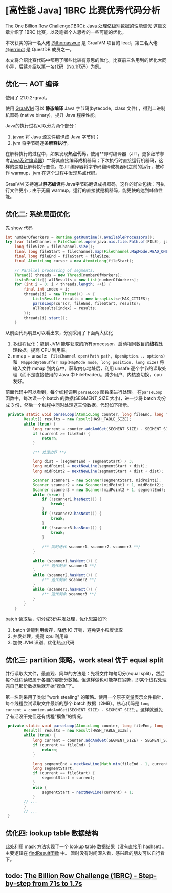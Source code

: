 # [高性能 Java] 1BRC 比赛优秀代码分析
[The One Billion Row Challenge(1BRC): Java 处理亿级别数据的性能调优] 这篇文章介绍了 1BRC 比赛，以及笔者个人思考的一些可能的优化。 

本次获奖的第一名大佬 [@thomaswue] 是 GraalVM 项目的 lead，第三名大佬 [@jerrinot] 是 QuestDB 成员之一。

本文将介绍比赛代码中都用了哪些比较有意思的优化。比赛前三名用到的优化大同小异，后续介绍以第一名代码（[No.1代码]）为例。

## 优化一: AOT 编译
使用了 21.0.2-graal。

使用 [GraalVM] 可以 **静态编译** Java 字节码(bytecode, .class 文件) ，得到二进制机器码 (native binary)，提升 Java 程序性能。

Java的执行过程可以分为两个部分：

1. javac 将 Java 源文件编译成 Java 字节码；
2. jvm 将字节码逐条**解释执行**。

在解释执行的过程中，如果发现**热点代码**，使用**即时编译器（JIT，更多细节参考[Java及时编译器]）**将其直接编译成机器码；下次执行时直接运行机器码，这样的速度比解释执行要快。在JIT编译器将字节码翻译成机器码之前的运行，被称作 warmup，jvm 在这个过程中发现热点代码。

GraalVM 支持通过**静态编译**将Java字节码翻译成机器码，这样的好处包括：可执行文件更小；由于无需 warmup，运行的直接就是机器码，能更快的达到峰值性能。


## 优化二: 系统层面优化
先 show 代码
```java
int numberOfWorkers = Runtime.getRuntime().availableProcessors();
try (var fileChannel = FileChannel.open(java.nio.file.Path.of(FILE), java.nio.file.StandardOpenOption.READ)) {
    long fileSize = fileChannel.size();
    final long fileStart = fileChannel.map(FileChannel.MapMode.READ_ONLY, 0, fileSize, java.lang.foreign.Arena.global()).address();
    final long fileEnd = fileStart + fileSize;
    final AtomicLong cursor = new AtomicLong(fileStart);

    // Parallel processing of segments.
    Thread[] threads = new Thread[numberOfWorkers];
    List<Result>[] allResults = new List[numberOfWorkers];
    for (int i = 0; i < threads.length; ++i) {
        final int index = i;
        threads[i] = new Thread(() -> {
            List<Result> results = new ArrayList<>(MAX_CITIES);
            parseLoop(cursor, fileEnd, fileStart, results);
            allResults[index] = results;
        });
        threads[i].start();
    }
```
从前面代码明显可以看出来，分别采用了下面两大优化

1.  多线程优化：拿到 JVM 能够获取的所有processor，启动相同数目的**线程**处理数据。提高 CPU 利用率。
2.  mmap + unsafe: ` FileChannel open(Path path, OpenOption... options)` 和 ` MappedByteBuffer map(MapMode mode, long position, long size)` 将输入文件 mmap 到内存中，获取内存地址后，利用 unsafe 逐个字节的读取处理（而不是直接使用的 Java 中 FileReader)。减少用户、内核态切换，cpu 友好。


前面代码中可以看到，每个线程调用 `parseLoop` 函数来进行处理。
在`parseLoop`函数中，每次读一个 batch 的数据(SEGMENT_SIZE 大小)，进一步将 batch 均分成 3 份，然后一个线程中同时处理这三份数据。代码如下所示。

```java
 private static void parseLoop(AtomicLong counter, long fileEnd, long fileStart, List<Result> collectedResults) {
        Result[] results = new Result[HASH_TABLE_SIZE];
        while (true) {
            long current = counter.addAndGet(SEGMENT_SIZE) - SEGMENT_SIZE;
            if (current >= fileEnd) {
                return;
            }

            /** 处理边界 **/

            long dist = (segmentEnd - segmentStart) / 3;
            long midPoint1 = nextNewLine(segmentStart + dist);
            long midPoint2 = nextNewLine(segmentStart + dist + dist);

            Scanner scanner1 = new Scanner(segmentStart, midPoint1);
            Scanner scanner2 = new Scanner(midPoint1 + 1, midPoint2);
            Scanner scanner3 = new Scanner(midPoint2 + 1, segmentEnd);
            while (true) {
                if (!scanner1.hasNext()) {
                    break;
                }
                if (!scanner2.hasNext()) {
                    break;
                }
                if (!scanner3.hasNext()) {
                    break;
                }
                
                /** 同时迭代 scanner1、scanner2、scanner3 **/
            }

            while (scanner1.hasNext()) {
                /** 迭代剩余 scanner1 **/
            }
            while (scanner2.hasNext()) {
                /** 迭代剩余 scanner2 **/ 
            }
            while (scanner3.hasNext()) {
                /** 迭代剩余 scanner3 **/
            }
        }
    }
```

batch 读取后，切分成3份并发处理，优化思路如下: 

1. batch 读能利用缓存，降低 IO 开销，避免更小粒度读取
2. 并发处理，提高 cpu 利用率
3. 加快 JVM 识别、优化热点代码

## 优化三: partition 策略，work steal 优于 equal split
并行读取大文件，最直观、简单的方法是：先将文件均匀切分(equal split)，然后每个线程读取属于各自的那部分数据。但这样做也可能存在劣势，即某个线程处理完自己那份数据后就开始“摸鱼”了。

第一名则采用了类似 "work stealing" 的策略。使用一个原子变量表示文件指针，每个线程尝试读取文件最新的那个 batch 数据（2MB）。核心代码是
`long current = counter.addAndGet(SEGMENT_SIZE) - SEGMENT_SIZE;`。这样就避免了有活没干完但还有线程“摸鱼”的情况。
```java
 private static void parseLoop(AtomicLong counter, long fileEnd, long fileStart, List<Result> collectedResults) {
        Result[] results = new Result[HASH_TABLE_SIZE];
        while (true) {
            long current = counter.addAndGet(SEGMENT_SIZE) - SEGMENT_SIZE;
            if (current >= fileEnd) {
                return;
            }

            long segmentEnd = nextNewLine(Math.min(fileEnd - 1, current + SEGMENT_SIZE));
            long segmentStart;
            if (current == fileStart) {
                segmentStart = current;
            }
            else {
                segmentStart = nextNewLine(current) + 1;
            }
        // ...
        }
        // ...
 }
```

## 优化四: lookup table 数据结构

此处利用 mask 方法实现了一个 lookup table 数据结果（没有直接用 hashset）。主要逻辑在 [findResult函数] 中。
暂时没有时间深入看，感兴趣的朋友可以自行看下。


## todo: [The Billion Row Challenge (1BRC) - Step-by-step from 71s to 1.7s]




[The One Billion Row Challenge(1BRC): Java 处理亿级别数据的性能调优]: ./1brc.md
[The Billion Row Challenge (1BRC) - Step-by-step from 71s to 1.7s]: https://questdb.io/blog/billion-row-challenge-step-by-step
[No.1代码]: https://github.com/gunnarmorling/1brc/blob/main/src/main/java/dev/morling/onebrc/CalculateAverage_thomaswue.java
[GraalVM]: https://www.graalvm.org/
[@thomaswue]: https://github.com/thomaswue
[GraalVM编译选项]: https://www.graalvm.org/latest/reference-manual/native-image/overview/Options/
[Java及时编译器]: https://tech.meituan.com/2020/10/22/java-jit-practice-in-meituan.html
[findResult函数]: https://github.com/gunnarmorling/1brc/blob/c92346790e8548f52e81254227efc935356e5e53/src/main/java/dev/morling/onebrc/CalculateAverage_thomaswue.java#L192
[@jerrinot]: https://github.com/jerrinot